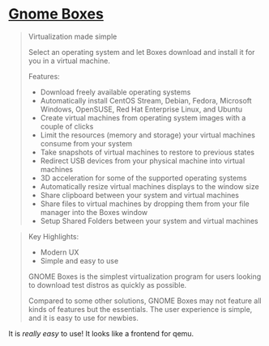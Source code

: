 # [Gnome Boxes](https://apps.gnome.org/Boxes/)

>Virtualization made simple
>
>Select an operating system and let Boxes download and install it for you in a virtual machine.
>
>Features:
>
> - Download freely available operating systems
> - Automatically install CentOS Stream, Debian, Fedora, Microsoft Windows, OpenSUSE, Red Hat Enterprise Linux, and Ubuntu
> - Create virtual machines from operating system images with a couple of clicks
> - Limit the resources (memory and storage) your virtual machines consume from your system
> - Take snapshots of virtual machines to restore to previous states
> - Redirect USB devices from your physical machine into virtual machines
> - 3D acceleration for some of the supported operating systems
> - Automatically resize virtual machines displays to the window size
> - Share clipboard between your system and virtual machines
> - Share files to virtual machines by dropping them from your file manager into the Boxes window
> - Setup Shared Folders between your system and virtual machines

> Key Highlights:
> - Modern UX
> - Simple and easy to use
>
> GNOME Boxes is the simplest virtualization program for users looking to download test distros as quickly as possible.
>
> Compared to some other solutions, GNOME Boxes may not feature all kinds of features but the essentials. The user experience is simple, and it is easy to use for newbies.

It is _really easy_ to use! It looks like a frontend for qemu.